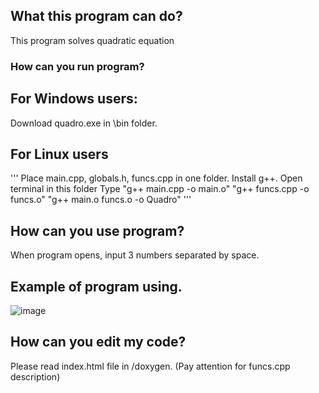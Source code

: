 ## What this program can do?
This program solves quadratic equation

### How can you run program?
## For Windows users:
Download quadro.exe in \bin folder.
## For Linux users
'''
Place main.cpp, globals.h, funcs.cpp in one folder. 
Install g++.
Open terminal in this folder
Type "g++ main.cpp -o main.o"
"g++ funcs.cpp -o funcs.o"
"g++ main.o funcs.o -o Quadro"
'''

## How can you use program?
When program opens, input 3 numbers separated by space.

## Example of program using.
![image](https://user-images.githubusercontent.com/26509840/131129805-5a31048a-fe95-42fd-8686-4d1709f44a64.png)

## How can you edit my code?
Please read index.html file in /doxygen. (Pay attention for funcs.cpp description)
